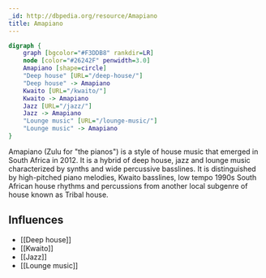 ```yaml
---
_id: http://dbpedia.org/resource/Amapiano
title: Amapiano
---
```


```dot
digraph {
	graph [bgcolor="#F3DDB8" rankdir=LR]
	node [color="#26242F" penwidth=3.0]
	Amapiano [shape=circle]
	"Deep house" [URL="/deep-house/"]
	"Deep house" -> Amapiano
	Kwaito [URL="/kwaito/"]
	Kwaito -> Amapiano
	Jazz [URL="/jazz/"]
	Jazz -> Amapiano
	"Lounge music" [URL="/lounge-music/"]
	"Lounge music" -> Amapiano
}
```

Amapiano (Zulu for "the pianos") is a style of house music that emerged in South Africa in 2012. It is a hybrid of deep house, jazz and lounge music characterized by synths and wide percussive basslines. It is distinguished by high-pitched piano melodies, Kwaito basslines, low tempo 1990s South African house rhythms and percussions from another local subgenre of house known as Tribal house.

## Influences
- [[Deep house]]
- [[Kwaito]]
- [[Jazz]]
- [[Lounge music]]
